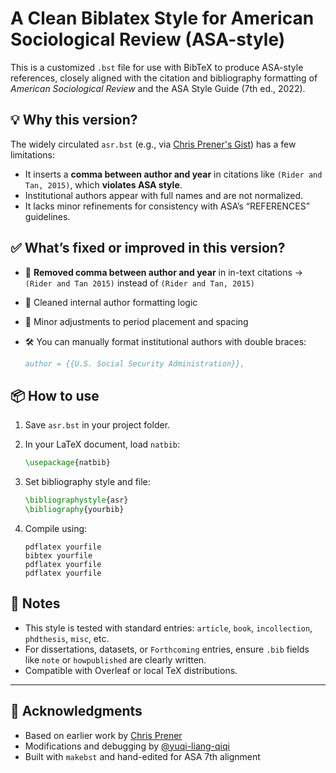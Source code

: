 # A Clean Biblatex Style for American Sociological Review (ASA-style)

This is a customized `.bst` file for use with BibTeX to produce ASA-style references, closely aligned with the citation and bibliography formatting of *American Sociological Review* and the ASA Style Guide (7th ed., 2022).

## 💡 Why this version?

The widely circulated `asr.bst` (e.g., via [Chris Prener's Gist](https://gist.github.com/chris-prener/e384d441718d7dade6ef7012a5054d9e)) has a few limitations:

* It inserts a **comma between author and year** in citations like `(Rider and Tan, 2015)`, which **violates ASA style**.
* Institutional authors appear with full names and are not normalized.
* It lacks minor refinements for consistency with ASA’s “REFERENCES” guidelines.

## ✅ What’s fixed or improved in this version?

* 🔹 **Removed comma between author and year** in in-text citations → `(Rider and Tan 2015)` instead of `(Rider and Tan, 2015)`
* 🔹 Cleaned internal author formatting logic
* 🔹 Minor adjustments to period placement and spacing
* 🛠 You can manually format institutional authors with double braces:

  ```bibtex
  author = {{U.S. Social Security Administration}},
  ```

## 📦 How to use

1. Save `asr.bst` in your project folder.

2. In your LaTeX document, load `natbib`:

   ```latex
   \usepackage{natbib}
   ```

3. Set bibliography style and file:

   ```latex
   \bibliographystyle{asr}
   \bibliography{yourbib}
   ```

4. Compile using:

   ```
   pdflatex yourfile
   bibtex yourfile
   pdflatex yourfile
   pdflatex yourfile
   ```

## 📝 Notes

* This style is tested with standard entries: `article`, `book`, `incollection`, `phdthesis`, `misc`, etc.
* For dissertations, datasets, or `Forthcoming` entries, ensure `.bib` fields like `note` or `howpublished` are clearly written.
* Compatible with Overleaf or local TeX distributions.

---

## 🙌 Acknowledgments

* Based on earlier work by [Chris Prener](https://gist.github.com/chris-prener/e384d441718d7dade6ef7012a5054d9e)
* Modifications and debugging by [@yuqi-liang-qiqi](https://github.com/yuqi-liang-qiqi)
* Built with `makebst` and hand-edited for ASA 7th alignment


